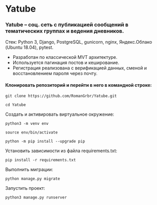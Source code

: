 # Yatube

### Yatube – соц. сеть с публикацией сообщений в тематических группах и ведения дневников.
Стек: Python 3, Django, PostgreSQL, gunicorn, nginx, Яндекс.Облако (Ubuntu 18.04), pytest.
* Разработан по классической MVT архитектуре. 
* Используется пагинация постов и кеширование. 
* Регистрация реализована с верификацией данных, сменой и восстановлением пароля через почту.

#### Клонировать репозиторий и перейти в него в командной строке:

```
git clone https://github.com/RomanGrbr/Yatube.git
```

```
cd Yatube
```

Cоздать и активировать виртуальное окружение:

```
python3 -m venv env
```

```
source env/bin/activate
```

```
python -m pip install --upgrade pip
```

Установить зависимости из файла requirements.txt:

```
pip install -r requirements.txt
```

Выполнить миграции:

```
python manage.py migrate
```

Запустить проект:

```
python3 manage.py runserver
```